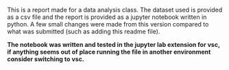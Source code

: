 This is a report made for a data analysis class. The dataset used is provided as a csv file and the report is provided as a jupyter notebook written in python. A few small changes were made from this version compared to what was submitted (such as adding this readme file).

**The notebook was written and tested in the jupyter lab extension for vsc, if anything seems out of place running the file in another environment consider switching to vsc.**